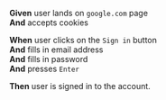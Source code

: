 **Given** user lands on `google.com` page  
**And** accepts cookies

**When** user clicks on the `Sign in` button  
**And** fills in email address  
**And** fills in password  
**And** presses `Enter`

**Then** user is signed in to the account.

